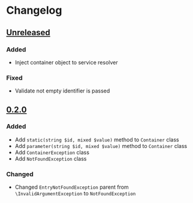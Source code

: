# Changelog

## [Unreleased]

### Added

- Inject container object to service resolver

### Fixed

- Validate not empty identifier is passed

## [0.2.0]

### Added

- Add `static(string $id, mixed $value)` method to `Container` class
- Add `parameter(string $id, mixed $value)` method to `Container` class
- Add `ContainerException` class
- Add `NotFoundException` class

### Changed

- Changed `EntryNotFoundException` parent from `\InvalidArgumentException` to `NotFoundException`

[Unreleased]: https://github.com/phetit/container/compare/v0.2.0...main

[0.2.0]: https://github.com/phetit/container/compare/v0.1.0...v0.2.0

